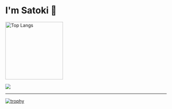 
# I'm Satoki 👋

<p align="left"> 
   <img alt="Top Langs" height="180px" src="https://github-readme-stats.vercel.app/api/top-langs/?username=SATOTOMI&layout=compact&count_private=true&show_icons=true" />
</p>

![](https://github-profile-summary-cards.vercel.app/api/cards/profile-details?username=SATOTOMI)

<hr>

[![trophy](https://github-profile-trophy.vercel.app/?username=SATOTOMI)](https://github.com/SATOTOMI/github-profile-trophy)

